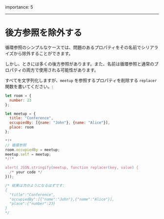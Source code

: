 importance: 5

---

# 後方参照を除外する

循環参照のシンプルなケースでは、問題のあるプロパティをその名前でシリアライズから除外することができます。

しかし、ときには多くの後方参照があります。また、名前は循環参照と通常のプロパティの両方で使用される可能性があります。

すべてを文字列化しますが、`meetup` を参照するプロパティを削除する `replacer` 関数を書いてください。:

```js run
let room = {
  number: 23
};

let meetup = {
  title: "Conference",
  occupiedBy: [{name: "John"}, {name: "Alice"}],
  place: room
};

*!*
// 循環参照
room.occupiedBy = meetup;
meetup.self = meetup;
*/!*

alert( JSON.stringify(meetup, function replacer(key, value) {
  /* your code */
}));

/* 結果は次のようになるはずです:
{
  "title":"Conference",
  "occupiedBy":[{"name":"John"},{"name":"Alice"}],
  "place":{"number":23}
}
*/
```
